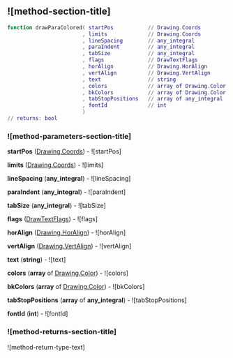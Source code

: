 ## ![method-section-title]


```lua
function drawParaColored( startPos           // Drawing.Coords
                        , limits             // Drawing.Coords
                        , lineSpacing        // any_integral
                        , paraIndent         // any_integral
                        , tabSize            // any_integral
                        , flags              // DrawTextFlags
                        , horAlign           // Drawing.HorAlign
                        , vertAlign          // Drawing.VertAlign
                        , text               // string
                        , colors             // array of Drawing.Color
                        , bkColors           // array of Drawing.Color
                        , tabStopPositions   // array of any_integral
                        , fontId             // int
                        )
// returns: bool
```


### ![method-parameters-section-title]

**startPos** ([Drawing.Coords](../../Drawing/Coords.md)) - ![startPos]

**limits** ([Drawing.Coords](../../Drawing/Coords.md)) - ![limits]

**lineSpacing** (**any_integral**) - ![lineSpacing]

**paraIndent** (**any_integral**) - ![paraIndent]

**tabSize** (**any_integral**) - ![tabSize]

**flags** ([DrawTextFlags](../../DrawTextFlags.md)) - ![flags]

**horAlign** ([Drawing.HorAlign](../../Drawing/HorAlign.md)) - ![horAlign]

**vertAlign** ([Drawing.VertAlign](../../Drawing/VertAlign.md)) - ![vertAlign]

**text** (**string**) - ![text]

**colors** (**array** of [Drawing.Color](../../Drawing/Color.md)) - ![colors]

**bkColors** (**array** of [Drawing.Color](../../Drawing/Color.md)) - ![bkColors]

**tabStopPositions** (**array** of **any_integral**) - ![tabStopPositions]

**fontId** (**int**) - ![fontId]

### ![method-returns-section-title]

![method-return-type-text]

